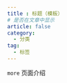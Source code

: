 ```yaml
---
title : 标题（模板）
# 是否在文章中显示
article: false
category:
  - 分类
tag:
  - 标签
---
```


`more` 页面介绍
<!-- more -->